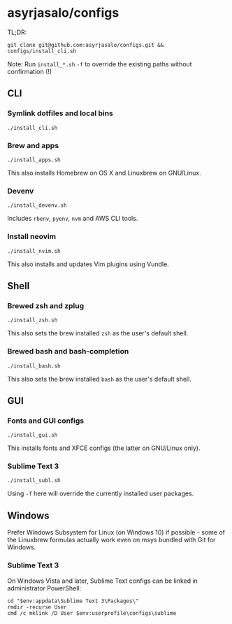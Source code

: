 # asyrjasalo/configs

TL;DR:

    git clone git@github.com:asyrjasalo/configs.git && configs/install_cli.sh

Note: Run `install_*.sh` `-f` to override the existing paths without confirmation (!)

## CLI

### Symlink dotfiles and local bins

    ./install_cli.sh

### Brew and apps

    ./install_apps.sh

This also installs Homebrew on OS X and Linuxbrew on GNU/Linux.

### Devenv

    ./install_devenv.sh

Includes `rbenv`, `pyenv`, `nvm` and AWS CLI tools.

### Install neovim

    ./install_nvim.sh

This also installs and updates Vim plugins using Vundle.

## Shell

### Brewed zsh and zplug

    ./install_zsh.sh

This also sets the brew installed `zsh` as the user's default shell.

### Brewed bash and bash-completion

    ./install_bash.sh

This also sets the brew installed `bash` as the user's default shell.

## GUI

### Fonts and GUI configs

    ./install_gui.sh

This installs fonts and XFCE configs (the latter on GNU/Linux only).

### Sublime Text 3

    ./install_subl.sh

Using `-f` here will override the currently installed user packages.

## Windows

Prefer Windows Subsystem for Linux (on Windows 10) if possible - some of the Linuxbrew formulas actually work even on msys bundled with Git for Windows.

### Sublime Text 3

On Windows Vista and later, Sublime Text configs can be linked in administrator PowerShell:

```
cd "$env:appdata\Sublime Text 3\Packages\"
rmdir -recurse User
cmd /c mklink /D User $env:userprofile\configs\sublime
```
